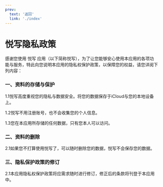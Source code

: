 ```yaml
---
prev:
  text: '返回'
  link: './index'
---
```


# 悦写隐私政策

感谢您使用 悦写 应用（以下简称悦写），为了让您能够安心使用本应用的各项功能与服务，特此向您说明本应用的隐私权保护政策，以保障您的权益，请您详阅下列内容：

### **一、资料的存储与保护**

1.1悦写高度重视您的隐私与数据安全。将您的数据保存于iCloud与您的本地设备上。

1.2悦写不用注册账号，也不会收集您的个人信息。

1.3您在本应用所存储的任何数据，只有您本人可以访问。

### **二、资料的删除**

2.1如果您不打算使用悦写了，可以随时删除您的数据，悦写不会保存您的数据。

### **三、隐私保护政策的修订**

2.1本应用隐私权保护政策将应需求随时进行修订，修正后的条款将刊登于本应用中。